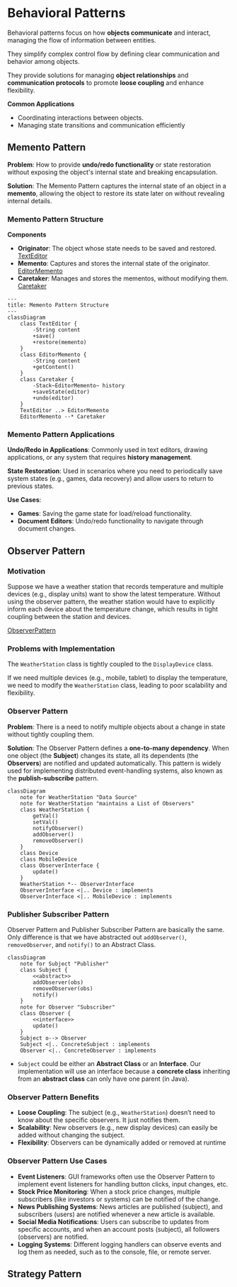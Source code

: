 # Behavioral Patterns

Behavioral patterns focus on how **objects communicate** and interact, managing the flow of information between entities.

They simplify complex control flow by defining clear communication and behavior among objects.

They provide solutions for managing **object relationships** and **communication protocols** to promote **loose coupling** and enhance flexibility.

**Common Applications**
* Coordinating interactions between objects.
* Managing state transitions and communication efficiently



## Memento Pattern

**Problem**: How to provide **undo/redo functionality** or state restoration without
exposing the object's internal state and breaking encapsulation.

**Solution**: The Memento Pattern captures the internal state of an object in a
**memento**, allowing the object to restore its state later on without revealing internal
details.

### Memento Pattern Structure

**Components**
* **Originator**: The object whose state needs to be saved and restored. [TextEditor](../src/main/java/org/prateek/BehaviouralPatterns/MementoPattern/TextEditor.java)
* **Memento**: Captures and stores the internal state of the originator. [EditorMemento](../src/main/java/org/prateek/BehaviouralPatterns/MementoPattern/EditorMemento.java)
* **Caretaker**: Manages and stores the mementos, without modifying them. [Caretaker](../src/main/java/org/prateek/BehaviouralPatterns/MementoPattern/Caretaker.java)

```mermaid
---
title: Memento Pattern Structure
---
classDiagram
    class TextEditor {
        -String content
        +save()
        +restore(memento)
    }
    class EditorMemento {
        -String content
        +getContent()
    }
    class Caretaker {
        -Stack~EditorMemento~ history
        +saveState(editor)
        +undo(editor)
    }
    TextEditor ..> EditorMemento
    EditorMemento --* Caretaker
```

### Memento Pattern Applications

**Undo/Redo in Applications**: Commonly used in text editors, drawing applications, or
any system that requires **history management**.

**State Restoration**: Used in scenarios where you need to periodically save system
states (e.g., games, data recovery) and allow users to return to previous states.

**Use Cases**:
* **Games**: Saving the game state for load/reload functionality.
* **Document Editors**: Undo/redo functionality to navigate through document
changes.



## Observer Pattern

### Motivation

Suppose we have a weather station that records temperature and multiple devices
(e.g., display units) want to show the latest temperature. Without using the observer
pattern, the weather station would have to explicitly inform each device about the
temperature change, which results in tight coupling between the station and devices.

[ObserverPattern](../src/main/java/org/prateek/BehaviouralPatterns/ObserverPattern)

### Problems with Implementation

The `WeatherStation` class is tightly coupled to the `DisplayDevice` class.

If we need multiple devices (e.g., mobile, tablet) to display the temperature, we need
to modify the `WeatherStation` class, leading to poor scalability and flexibility.

### Observer Pattern

**Problem**: There is a need to notify multiple objects about a change in state without
tightly coupling them.

**Solution**: The Observer Pattern defines a **one-to-many dependency**. When one
object (the **Subject**) changes its state, all its dependents (the **Observers**) are notified
and updated automatically. This pattern is widely used for implementing distributed
event-handling systems, also known as the **publish-subscribe** pattern.

```mermaid
classDiagram
    note for WeatherStation "Data Source"
    note for WeatherStation "maintains a List of Observers"
    class WeatherStation {
        getVal()
        setVal()
        notifyObserver()
        addObserver()
        removeObserver()
    }
    class Device
    class MobileDevice
    class ObserverInterface {
        update()
    }
    WeatherStation *-- ObserverInterface
    ObserverInterface <|.. Device : implements
    ObserverInterface <|.. MobileDevice : implements
```

### Publisher Subscriber Pattern

Observer Pattern and Publisher Subscriber Pattern are basically the same. Only difference is that we have abstracted out `addObserver()`, `removeObserver`, and `notify()` to an Abstract Class.

```mermaid
classDiagram
    note for Subject "Publisher"
    class Subject {
        <<abstract>>
        addObserver(obs)
        removeObserver(obs)
        notify()
    }
    note for Observer "Subscriber"
    class Observer {
        <<interface>>
        update()
    }
    Subject o--> Observer
    Subject <|.. ConcreteSubject : implements
    Observer <|.. ConcreteObserver : implements
```

* `Subject` could be either an **Abstract Class** or an **Interface**. Our implementation will use an interface because a **concrete class** inheriting from an **abstract class** can only have one parent (in Java).

### Observer Pattern Benefits

* **Loose Coupling**: The subject (e.g., `WeatherStation`) doesn’t need to know
about the specific observers. It just notifies them.
* **Scalability**: New observers (e.g., new display devices) can easily be added
without changing the subject.
* **Flexibility**: Observers can be dynamically added or removed at runtime

### Observer Pattern Use Cases

* **Event Listeners**: GUI frameworks often use the Observer Pattern to
implement event listeners for handling button clicks, input changes, etc.
* **Stock Price Monitoring**: When a stock price changes, multiple subscribers
(like investors or systems) can be notified of the change.
* **News Publishing Systems**: News articles are published (subject), and
subscribers (users) are notified whenever a new article is available.
* **Social Media Notifications**: Users can subscribe to updates from specific
accounts, and when an account posts (subject), all followers (observers) are
notified.
* **Logging Systems**: Different logging handlers can observe events and log
them as needed, such as to the console, file, or remote server.



## Strategy Pattern
